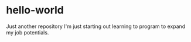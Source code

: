 # hello-world
Just another repository
I'm just starting out learning to program to expand my job potentials.
